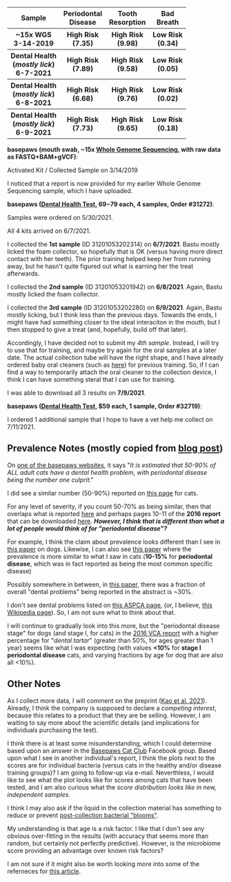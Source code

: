 <table>
  <tbody>
    <tr>
      <th align="center">Sample</th>
      <th align="center">Periodontal</br>Disease</th>
      <th align="center">Tooth</br>Resorption</th>
	    <th align="center">Bad</br>Breath</th>
    </tr>
    <tr>
      <th align="center">~15x WGS</br>3-14-2019</th>
      <th align="center">High Risk</br>(7.35)</th>
      <th align="center">High Risk</br>(9.98)</th>
	<th align="center">Low Risk</br>(0.34)</th>
    </tr>
    <tr>
      <th align="center">Dental Health</br>(<i>mostly lick</i>)</br>6-7-2021</th>
      <th align="center">High Risk</br>(7.89)</th>
      <th align="center">High Risk</br>(9.58)</th>
	<th align="center">Low Risk</br>(0.05)</th>
    </tr>
    <tr>
      <th align="center">Dental Health</br>(<i>mostly lick</i>)</br>6-8-2021</th>
      <th align="center">High Risk</br>(6.68)</th>
      <th align="center">High Risk</br>(9.76)</th>
	<th align="center">Low Risk</br>(0.02)</th>
    </tr>
    <tr>
      <th align="center">Dental Health</br>(<i>mostly lick</i>)</br>6-9-2021</th>
      <th align="center">High Risk</br>(7.73)</th>
      <th align="center">High Risk</br>(9.65)</th>
	<th align="center">Low Risk</br>(0.18)</th>
    </tr>
</tbody>
</table>


**basepaws (mouth swab, ~15x [Whole Genome Sequencing](https://basepaws.com/products/whole-genome-sequencing), with raw data as FASTQ+BAM+gVCF)**:

Activated Kit / Collected Sample on 3/14/2019

I noticed that a report is now provided for my earlier Whole Genome Sequencing sample, which I have uploaded.

**basepaws ([Dental Health Test](https://basepaws.com/products/cat-dental-health-test), $69-$79 each, 4 samples, Order #31272)**:

Samples were ordered on 5/30/2021.

All 4 kits arrived on 6/7/2021.

I collected the **1st sample** (ID 31201053202314) on **6/7/2021**.  Bastu mostly licked the foam collector, so hopefully that is OK (versus having more direct contact with her teeth).  The prior training helped keep her from running away, but he hasn't quite figured out what is earning her the treat afterwards.

I collected the **2nd sample** (ID 31201053201942) on **6/8/2021**.  Again, Bastu mostly licked the foam collector.

I collected the **3rd sample** (ID 31201053202280) on **6/9/2021**.  Again, Bastu mostly licking, but I think less than the previous days.  Towards the ends, I might have had something closer to the ideal interaciton in the mouth, but I then stopped to give a treat (and, hopefully, build off that later).

Accordingly, I have decided not to submit my *4th sample*.  Instead, I will try to use that for training, and maybe try again for the oral samples at a later date.  The actual collection tube will have the right shape, and I have already ordered baby oral cleaners (such as [here](https://smile.amazon.com/gp/product/B08K4RDVH1)) for previous training.  So, if I can find a way to temporarily attach the oral cleaner to the collection device, I think I can have something steral that I can use for training.

I was able to download all 3 results on **7/9/2021**.

**basepaws ([Dental Health Test](https://basepaws.com/products/cat-dental-health-test), $59 each, 1 sample, Order #32719)**:

I ordered 1 additional sample that I hope to have a vet help me collect on 7/11/2021.

## Prevalence Notes (mostly copied from [blog post](http://cdwscience.blogspot.com/2019/12/review-of-results-data-from-3-cat-dna.html))

On [one of the basepaws websites](https://basepaws.com/pages/cat-dental-health-test), it says "*It is estimated that 50-90% of ALL adult cats have a dental health problem, with periodontal disease being the number one culprit*."

I did see a similar number (50-90%) reported on [this page](https://www.vet.cornell.edu/departments-centers-and-institutes/cornell-feline-health-center/health-information/feline-health-topics/feline-dental-disease) for cats.

For any level of severity, if you count 50-70% as being similar, then that overlaps what is reported [here](https://vcahospitals.com/know-your-pet/dental-disease-in-cats) and perhaps pages 10-11 of the **2016 report** that can be downloaded [here](https://www.banfield.com/pet-health/State-of-pet-health).  ***However, I think that is different than what a lot of people would think of for "*periodontal disease*"?***

For example, I think the claim about prevalence looks different than I see in [this paper](https://bmcvetres.biomedcentral.com/articles/10.1186/s12917-021-02775-3/tables/1) on dogs. Likewise, I can also see [this paper](https://pubmed.ncbi.nlm.nih.gov/25178688/) where the prevalence is more similar to what I saw in cats (**10-15%** for **periodontal disease**, which was in fact reported as being the most common specific disease)

Possibly somewhere in between, in [this paper](https://www.ncbi.nlm.nih.gov/pmc/articles/PMC5002895/), there was a fraction of overall "dental problems" being reported in the abstract is ~30%.

I don't see dental problems listed on [this ASPCA page](https://www.aspca.org/pet-care/cat-care/common-cat-diseases), (or, I believe, [this Wikipedia page](https://en.wikipedia.org/wiki/Cat_health)).  So, I am not sure what to think about that.

I will continue to gradually look into this more, but the "periodontal disease stage" for dogs (and stage I, for cats) in the [2016 VCA report](https://www.banfield.com/pet-health/State-of-pet-health) with a higher percentage for "*dental tartar*" (greater than 50%, for ages greater than 1 year) seems like what I was expecting (with values **<10%** for **stage I periodontal disease** cats, and varying fractions by age for dog that are also all <10%).

## Other Notes

As I collect more data, I will comment on the preprint ([Kao et al. 2021](https://www.biorxiv.org/content/10.1101/2021.04.23.441192v1)).  Already, I think the company is supposed to declare a *competing interest*, because this relates to a product that they are be selling.  However, I am waiting to say more about the scientific details (and implications for individuals purchasing the test).

I think there is at least some misunderstanding, which I could determine based upon an answer in the [Basepaws Cat Club](https://www.facebook.com/groups/basepaws/permalink/2957599151162943) Facebook group.  Based upon what I see in another individual's report, I think the plots next to the scores are for individual bacteria (versus cats in the healthy and/or disease training groups)?  I am going to follow-up via e-mail.  Neverthless, I would like to see what the plot looks like for scores among cats that have been tested, and I am also curious what the *score distribution looks like in new, independent samples*.

I think I may also ask if the liquid in the collection material has something to reduce or prevent [post-collection bacterial "blooms"](https://www.nature.com/articles/d42473-018-00136-7).

My understanding is that age is a risk factor.  I like that I don't see any obvious over-fitting in the results (with accuracy that seems more than random, but certainly not perfectly predictive).  However, is the microbiome score providing an advantage over known risk factors?

I am not sure if it might also be worth looking more into some of the referneces for [this article](https://californianewstimes.com/basepaws-has-a-dna-test-for-your-cats-teeth-does-it-work/377746/).
